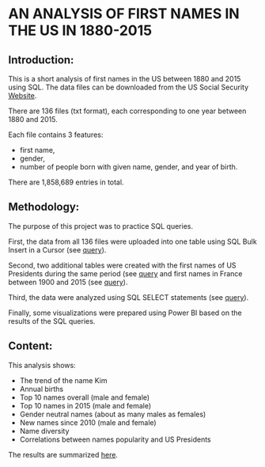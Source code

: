 # AN ANALYSIS OF FIRST NAMES IN THE US IN 1880-2015

## Introduction:

This is a short analysis of first names in the US between 1880 and 2015 using SQL.
The data files can be downloaded from the US Social Security [Website](https://www.ssa.gov/oact/babynames/limits.html).

There are 136 files (txt format), each corresponding to one year between 1880 and 2015.

Each file contains 3 features:
- first name,
- gender,
- number of people born with given name, gender, and year of birth.

There are 1,858,689 entries in total.

## Methodology:

The purpose of this project was to practice SQL queries.

First, the data from all 136 files were uploaded into one table using SQL Bulk Insert in a Cursor (see [query](https://github.com/domptail/US-Names/blob/master/SQLQueryCreateDatabase.sql)). 

Second, two additional tables were created with the first names of US Presidents during the same period (see [query](https://github.com/domptail/US-Names/blob/master/SQLQueryCreateUSPresidentsTable.sql) and first names in France between 1900 and 2015 (see [query](https://github.com/domptail/US-Names/blob/master/SQLQueryCreateFRNamesTable.sql)).

Third, the data were analyzed using SQL SELECT statements (see [query](https://github.com/domptail/US-Names/blob/master/SQLQueryNameTrends.sql)).

Finally, some visualizations were prepared using Power BI based on the results of the SQL queries.

## Content:

This analysis shows:
- The trend of the name Kim
- Annual births
- Top 10 names overall (male and female)
- Top 10 names in 2015 (male and female)
- Gender neutral names (about as many males as females)
- New names since 2010 (male and female)
- Name diversity
- Correlations between names popularity and US Presidents

The results are summarized [here]().
